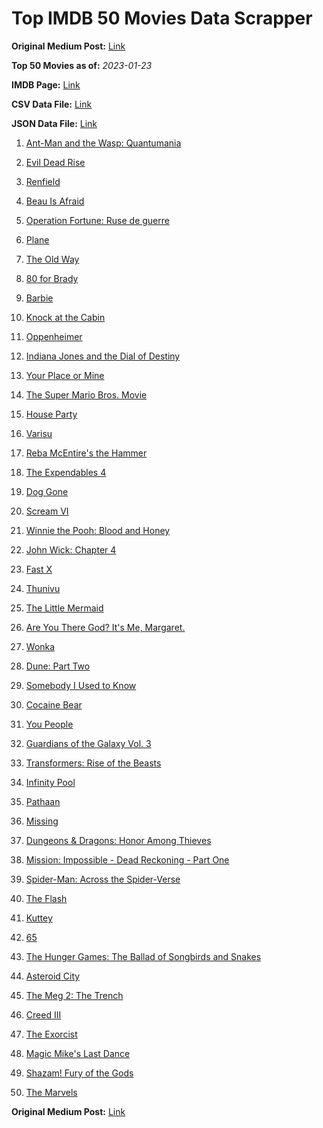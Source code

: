 # Top IMDB 50 Movies Data Scrapper

**Original Medium Post:** [Link](https://medium.com/@nishantsahoo/which-movie-should-i-watch-5c83a3c0f5b1) 

**Top 50 Movies as of:** _2023-01-23_

**IMDB Page:** [Link](http://www.imdb.com/search/title?release_date=2023,2023&title_type=feature)

**CSV Data File:** [Link](/Data/data.csv)

**JSON Data File:** [Link](/Data/data.json)

1. [Ant-Man and the Wasp: Quantumania](https://www.imdb.com/title/tt10954600/?ref_=adv_li_tt)

2. [Evil Dead Rise](https://www.imdb.com/title/tt13345606/?ref_=adv_li_tt)

3. [Renfield](https://www.imdb.com/title/tt11358390/?ref_=adv_li_tt)

4. [Beau Is Afraid](https://www.imdb.com/title/tt13521006/?ref_=adv_li_tt)

5. [Operation Fortune: Ruse de guerre](https://www.imdb.com/title/tt7985704/?ref_=adv_li_tt)

6. [Plane](https://www.imdb.com/title/tt5884796/?ref_=adv_li_tt)

7. [The Old Way](https://www.imdb.com/title/tt8593824/?ref_=adv_li_tt)

8. [80 for Brady](https://www.imdb.com/title/tt18079362/?ref_=adv_li_tt)

9. [Barbie](https://www.imdb.com/title/tt1517268/?ref_=adv_li_tt)

10. [Knock at the Cabin](https://www.imdb.com/title/tt15679400/?ref_=adv_li_tt)

11. [Oppenheimer](https://www.imdb.com/title/tt15398776/?ref_=adv_li_tt)

12. [Indiana Jones and the Dial of Destiny](https://www.imdb.com/title/tt1462764/?ref_=adv_li_tt)

13. [Your Place or Mine](https://www.imdb.com/title/tt12823454/?ref_=adv_li_tt)

14. [The Super Mario Bros. Movie](https://www.imdb.com/title/tt6718170/?ref_=adv_li_tt)

15. [House Party](https://www.imdb.com/title/tt8005118/?ref_=adv_li_tt)

16. [Varisu](https://www.imdb.com/title/tt11998558/?ref_=adv_li_tt)

17. [Reba McEntire's the Hammer](https://www.imdb.com/title/tt21193010/?ref_=adv_li_tt)

18. [The Expendables 4](https://www.imdb.com/title/tt3291150/?ref_=adv_li_tt)

19. [Dog Gone](https://www.imdb.com/title/tt15334430/?ref_=adv_li_tt)

20. [Scream VI](https://www.imdb.com/title/tt17663992/?ref_=adv_li_tt)

21. [Winnie the Pooh: Blood and Honey](https://www.imdb.com/title/tt19623240/?ref_=adv_li_tt)

22. [John Wick: Chapter 4](https://www.imdb.com/title/tt10366206/?ref_=adv_li_tt)

23. [Fast X](https://www.imdb.com/title/tt5433140/?ref_=adv_li_tt)

24. [Thunivu](https://www.imdb.com/title/tt15163652/?ref_=adv_li_tt)

25. [The Little Mermaid](https://www.imdb.com/title/tt5971474/?ref_=adv_li_tt)

26. [Are You There God? It's Me, Margaret.](https://www.imdb.com/title/tt9185206/?ref_=adv_li_tt)

27. [Wonka](https://www.imdb.com/title/tt6166392/?ref_=adv_li_tt)

28. [Dune: Part Two](https://www.imdb.com/title/tt15239678/?ref_=adv_li_tt)

29. [Somebody I Used to Know](https://www.imdb.com/title/tt15333984/?ref_=adv_li_tt)

30. [Cocaine Bear](https://www.imdb.com/title/tt14209916/?ref_=adv_li_tt)

31. [You People](https://www.imdb.com/title/tt14826022/?ref_=adv_li_tt)

32. [Guardians of the Galaxy Vol. 3](https://www.imdb.com/title/tt6791350/?ref_=adv_li_tt)

33. [Transformers: Rise of the Beasts](https://www.imdb.com/title/tt5090568/?ref_=adv_li_tt)

34. [Infinity Pool](https://www.imdb.com/title/tt10365998/?ref_=adv_li_tt)

35. [Pathaan](https://www.imdb.com/title/tt12844910/?ref_=adv_li_tt)

36. [Missing](https://www.imdb.com/title/tt10855768/?ref_=adv_li_tt)

37. [Dungeons & Dragons: Honor Among Thieves](https://www.imdb.com/title/tt2906216/?ref_=adv_li_tt)

38. [Mission: Impossible - Dead Reckoning - Part One](https://www.imdb.com/title/tt9603212/?ref_=adv_li_tt)

39. [Spider-Man: Across the Spider-Verse](https://www.imdb.com/title/tt9362722/?ref_=adv_li_tt)

40. [The Flash](https://www.imdb.com/title/tt0439572/?ref_=adv_li_tt)

41. [Kuttey](https://www.imdb.com/title/tt15281704/?ref_=adv_li_tt)

42. [65](https://www.imdb.com/title/tt12261776/?ref_=adv_li_tt)

43. [The Hunger Games: The Ballad of Songbirds and Snakes](https://www.imdb.com/title/tt10545296/?ref_=adv_li_tt)

44. [Asteroid City](https://www.imdb.com/title/tt14230388/?ref_=adv_li_tt)

45. [The Meg 2: The Trench](https://www.imdb.com/title/tt9224104/?ref_=adv_li_tt)

46. [Creed III](https://www.imdb.com/title/tt11145118/?ref_=adv_li_tt)

47. [The Exorcist](https://www.imdb.com/title/tt12921446/?ref_=adv_li_tt)

48. [Magic Mike's Last Dance](https://www.imdb.com/title/tt16280138/?ref_=adv_li_tt)

49. [Shazam! Fury of the Gods](https://www.imdb.com/title/tt10151854/?ref_=adv_li_tt)

50. [The Marvels](https://www.imdb.com/title/tt10676048/?ref_=adv_li_tt)

**Original Medium Post:** [Link](https://medium.com/@nishantsahoo/which-movie-should-i-watch-5c83a3c0f5b1) 

